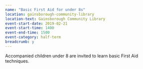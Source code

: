 ```yaml
---
name: "Basic First Aid for under 8s"
location: gainsborough-community-library
location-text: Gainsborough Community Library
event-start-date: 2019-02-21
event-start-time: 1400
event-end-time: 1500
event-category: half-term
breadcrumb: y
---
```


Accompanied children under 8 are invited to learn basic First Aid techniques.
